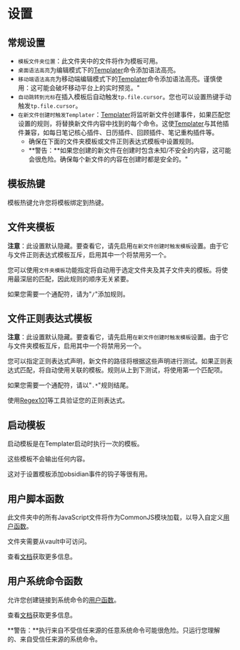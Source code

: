 # 设置

## 常规设置

- `模板文件夹位置`：此文件夹中的文件将作为模板可用。
- `桌面语法高亮`为编辑模式下的[Templater](https://github.com/SilentVoid13/Templater)命令添加语法高亮。
- `移动端语法高亮`为移动端编辑模式下的[Templater](https://github.com/SilentVoid13/Templater)命令添加语法高亮。谨慎使用：这可能会破坏移动平台上的实时预览。"
- `自动跳转到光标`在插入模板后自动触发`tp.file.cursor`。您也可以设置热键手动触发`tp.file.cursor`。
- `在新文件创建时触发Templater`：[Templater](https://github.com/SilentVoid13/Templater)将监听新文件创建事件，如果匹配您设置的规则，将替换新文件内容中找到的每个命令。这使[Templater](https://github.com/SilentVoid13/Templater)与其他插件兼容，如每日笔记核心插件、日历插件、回顾插件、笔记重构插件等。
  - 确保在下面的文件夹模板或文件正则表达式模板中设置规则。
  - **警告：**如果您创建的新文件在创建时包含未知/不安全的内容，这可能会很危险。确保每个新文件的内容在创建时都是安全的。"

## 模板热键

模板热键允许您将模板绑定到热键。

## 文件夹模板

**注意**：此设置默认隐藏。要查看它，请先启用`在新文件创建时触发模板`设置。由于它与文件正则表达式模板互斥，启用其中一个将禁用另一个。

您可以使用`文件夹模板`功能指定将自动用于选定文件夹及其子文件夹的模板。将使用最深层的匹配，因此规则的顺序无关紧要。

如果您需要一个通配符，请为"`/`"添加规则。

## 文件正则表达式模板

**注意**：此设置默认隐藏。要查看它，请先启用`在新文件创建时触发模板`设置。由于它与文件夹模板互斥，启用其中一个将禁用另一个。

您可以指定正则表达式声明，新文件的路径将根据这些声明进行测试。如果正则表达式匹配，将自动使用关联的模板。规则从上到下测试，将使用第一个匹配项。

如果您需要一个通配符，请以"`.*`"规则结尾。

使用[Regex101](https://regex101.com/)等工具验证您的正则表达式。

## 启动模板

启动模板是在Templater启动时执行一次的模板。

这些模板不会输出任何内容。

这对于设置模板添加obsidian事件的钩子等很有用。

## 用户脚本函数

此文件夹中的所有JavaScript文件将作为CommonJS模块加载，以导入自定义[用户函数](./user-functions/overview.md)。

文件夹需要从vault中可访问。

查看[文档](./user-functions/script-user-functions.md)获取更多信息。

## 用户系统命令函数

允许您创建链接到系统命令的[用户函数](./user-functions/overview.md)。

查看[文档](./user-functions/system-user-functions.md)获取更多信息。

**警告：**执行来自不受信任来源的任意系统命令可能很危险。只运行您理解的、来自受信任来源的系统命令。
